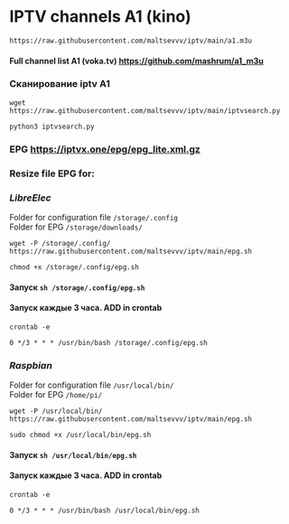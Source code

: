 # IPTV channels A1 (kino)

```
https://raw.githubusercontent.com/maltsevvv/iptv/main/a1.m3u
```

#### Full channel list A1 (voka.tv) https://github.com/mashrum/a1_m3u

### Сканирование iptv A1
```
wget https://raw.githubusercontent.com/maltsevvv/iptv/main/iptvsearch.py
```  
```
python3 iptvsearch.py
```

### EPG https://iptvx.one/epg/epg_lite.xml.gz

### Resize file EPG for:
### *LibreElec*

Folder for configuration file `/storage/.config`  
Folder for EPG `/storage/downloads/`  

```
wget -P /storage/.config/ https://raw.githubusercontent.com/maltsevvv/iptv/main/epg.sh
```

```
chmod +x /storage/.config/epg.sh
```

#### Запуск `sh /storage/.config/epg.sh`

#### Запуск каждые 3 часа. ADD in crontab  
```
crontab -e
```  
```
0 */3 * * * /usr/bin/bash /storage/.config/epg.sh
```
  
### *Raspbian*

Folder for configuration file `/usr/local/bin/`  
Folder for EPG `/home/pi/`  

```
wget -P /usr/local/bin/ https://raw.githubusercontent.com/maltsevvv/iptv/main/epg.sh
```

```
sudo chmod +x /usr/local/bin/epg.sh
```

#### Запуск `sh /usr/local/bin/epg.sh`

#### Запуск каждые 3 часа. ADD in crontab  
```
crontab -e
```  
```
0 */3 * * * /usr/bin/bash /usr/local/bin/epg.sh
```

